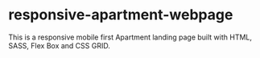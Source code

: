 # responsive-apartment-webpage

This is a responsive mobile first Apartment landing page built with HTML, SASS, Flex Box and CSS GRID.
